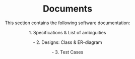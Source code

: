 <h1 align="center">
Documents
</h1>

<div align="center">
This section contains the following software documentation:
<br>
<p> 1. Specifications & List of ambiguities </p>
<p> - 2. Designs: Class & ER-diagram </p>
<p> - 3. Test Cases </p>
  <br>
</div>
